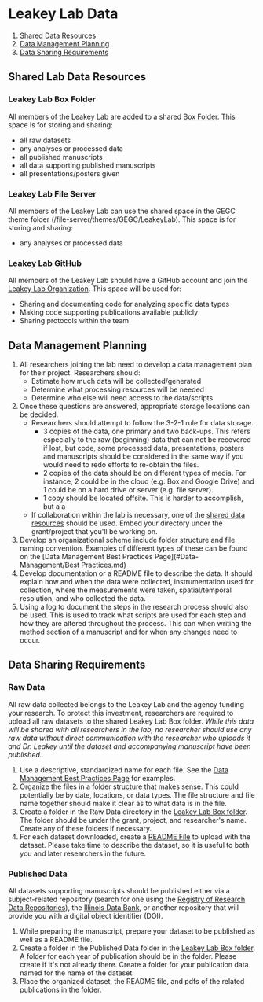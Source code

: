 # Leakey Lab Data 

1. [Shared Data Resources](#shared-lab-data-resources)
2. [Data Management Planning](#data-management-planning)
3. [Data Sharing Requirements](#data-sharing-requirements)

## Shared Lab Data Resources
### Leakey Lab Box Folder

All members of the Leakey Lab are added to a shared [Box Folder](https://uofi.box.com/s/y7d9vdfhtrbyj5o121eo7eovpq98v7yb). This space is for storing and sharing: 
- all raw datasets 
- any analyses or processed data  
- all published manuscripts
- all data supporting published manuscripts
- all presentations/posters given

### Leakey Lab File Server 

All members of the Leakey Lab can use the shared space in the GEGC theme folder (/file-server/themes/GEGC/LeakeyLab). This space is for storing and sharing:
- any analyses or processed data

### Leakey Lab GitHub

All members of the Leakey Lab should have a GitHub account and join the [Leakey Lab Organization](https://github.com/leakey-lab). This space will be used for: 
- Sharing and documenting code for analyzing specific data types
- Making code supporting publications available publicly
- Sharing protocols within the team

## Data Management Planning

1. All researchers joining the lab need to develop a data management plan for their project. Researchers should:
    - Estimate how much data will be collected/generated 
    - Determine what processing resources will be needed 
    - Determine who else will need access to the data/scripts 
2. Once these questions are answered, appropriate storage locations can be decided.
    - Researchers should attempt to follow the 3-2-1 rule for data storage.
      - 3 copies of the data, one primary and two back-ups. This refers especially to the raw (beginning) data that can not be recovered if lost, but code, some processed data, presentations, posters and manuscripts should be considered in the same way if you would need to redo efforts to re-obtain the files.
      - 2 copies of the data should be on different types of media. For instance, 2 could be in the cloud (e.g. Box and Google Drive) and 1 could be on a hard drive or server (e.g. file server).
      - 1 copy should be located offsite. This is harder to accomplish, but a a
    - If collaboration within the lab is necessary, one of the [shared data resources](#shared-lab-data-resources) should be used. Embed your directory under the grant/project that you'll be working on.
3. Develop an organizational scheme include folder structure and file naming convention. Examples of different types of these can be found on the [Data Management Best Practices Page](#Data-Management/Best Practices.md)
4. Develop documentation or a README file to describe the data. It should explain how and when the data were collected, instrumentation used for collection, where the measurements were taken, spatial/temporal resolution, and who collected the data. 
5. Using a log to document the steps in the research process should also be used. This is used to track what scripts are used for each step and how they are altered throughout the process. This can when writing the method section of a manuscript and for when any changes need to occur.

## Data Sharing Requirements

### Raw Data
All raw data collected belongs to the Leakey Lab and the agency funding your research. To protect this investment, researchers are required to upload all raw datasets to the shared Leakey Lab Box folder. *While this data will be shared with all researchers in the lab, no researcher should use any raw data without direct communication with the researcher who uploads it and Dr. Leakey until the dataset and accompanying manuscript have been published.*
1. Use a descriptive, standardized name for each file. See the [Data Management Best Practices Page](Data-Management/Data-Storage-Best-Practices.md) for examples. 
2. Organize the files in a folder structure that makes sense. This could potentially be by date, locations, or data types. The file structure and file name together should make it clear as to what data is in the file.
3. Create a folder in the Raw Data directory in the [Leakey Lab Box folder](https://uofi.box.com/s/y7d9vdfhtrbyj5o121eo7eovpq98v7yb). The folder should be under the grant, project, and researcher's name. Create any of these folders if necessary.
4. For each dataset downloaded, create a [README File](Data-Management/README_DATASET_template.txt) to upload with the dataset. Please take time to describe the dataset, so it is useful to both you and later researchers in the future. 

### Published Data
All datasets supporting manuscripts should be published either via a subject-related repository (search for one using the [Registry of Research Data Repositories](https://www.re3data.org/)), the [Illinois Data Bank](https://databank.illinois.edu/), or another repository that will provide you with a digital object identifier (DOI).
1. While preparing the manuscript, prepare your dataset to be published as well as a README file.
2. Create a folder in the Published Data folder in the [Leakey Lab Box folder](https://uofi.box.com/s/y7d9vdfhtrbyj5o121eo7eovpq98v7yb). A folder for each year of publication should be in the folder. Please create if it's not already there. Create a folder for your publication data named for the name of the dataset. 
3. Place the organized dataset, the README file, and pdfs of the related publications in the folder.
